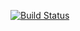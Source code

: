 [![Build Status](https://travis-ci.com/mntrng/textanalyzer.svg?branch=main)](https://travis-ci.com/mntrng/textanalyzer)
